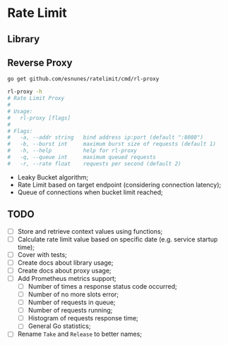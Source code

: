 # Rate Limit

## Library

## Reverse Proxy

```bash
go get github.com/esnunes/ratelimit/cmd/rl-proxy

rl-proxy -h
# Rate Limit Proxy
#
# Usage:
#   rl-proxy [flags]
#
# Flags:
#   -a, --addr string   bind address ip:port (default ":8080")
#   -b, --burst int     maximum burst size of requests (default 1)
#   -h, --help          help for rl-proxy
#   -q, --queue int     maximum queued requests
#   -r, --rate float    requests per second (default 2)
```

- Leaky Bucket algorithm;
- Rate Limit based on target endpoint (considering connection latency);
- Queue of connections when bucket limit reached;

## TODO

- [ ] Store and retrieve context values using functions;
- [ ] Calculate rate limit value based on specific date (e.g. service startup time);
- [ ] Cover with tests;
- [ ] Create docs about library usage;
- [ ] Create docs about proxy usage;
- [ ] Add Prometheus metrics support;
  - [ ] Number of times a response status code occurred;
  - [ ] Number of no more slots error;
  - [ ] Number of requests in queue;
  - [ ] Number of requests running;
  - [ ] Histogram of requests response time;
  - [ ] General Go statistics;
- [ ] Rename `Take` and `Release` to better names;
